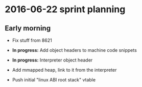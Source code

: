 # 2016-06-22 sprint planning
## Early morning
- Fix stuff from 8621

- **In progress:** Add object headers to machine code snippets
- **In progress:** Interpreter object header
- Add mmapped heap, link to it from the interpreter
- Push initial "linux ABI root stack" vtable
